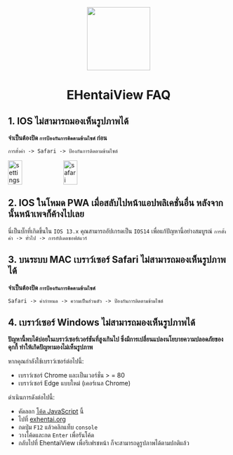 <p align="center">
  <img width="144px" height="144px" src="https://raw.githubusercontent.com/IronKinoko/asset/master/e-hentai-view/icon.png"/>
</p>

<h1 align="center">EHentaiView FAQ</h1>

## 1. IOS ไม่สามารถมองเห็นรูปภาพได้

**จำเป็นต้องปิด `การป้องกันการติดตามข้ามไซต์` ก่อน**

`การตั้งค่า -> Safari -> ป้องกันการติดตามข้ามไซต์`

<div style="display: flex;">
<img src="https://raw.githubusercontent.com/IronKinoko/asset/master/e-hentai-view/setting.PNG" width="25%" title="settings"/>
<img src="https://raw.githubusercontent.com/IronKinoko/asset/master/e-hentai-view/safari.PNG" width="25%" title="safari"/>
</div>

## 2. IOS ในโหมด PWA เมื่อสลับไปหน้าแอปพลิเคชั่นอื่น หลังจากนั้นหน้าเพจก็ค้างไปเลย

นี่เป็นบั๊กที่เกิดขึ้นใน `IOS 13.x` คุณสามารถอัปเกรดเป็น `IOS14` เพื่อแก้ปัญหานี้อย่างสมบูรณ์
`การตั้งค่า -> ทั่วไป -> การอัปเดตซอฟต์แวร์`

## 3. บนระบบ MAC  เบราว์เซอร์ Safari ไม่สามารถมองเห็นรูปภาพได้

**จำเป็นต้องปิด `การป้องกันการติดตามข้ามไซต์`**

`Safari -> ค่ากำหนด -> ความเป็นส่วนตัว -> ป้องกันการติดตามข้ามไซต์`

## 4. เบราว์เซอร์ Windows ไม่สามารถมองเห็นรูปภาพได้

**ปัญหานี้พบได้บ่อยในเบราว์เซอร์เวอร์ชันที่สูงเกินไป ซึ่งมีการเปลี่ยนแปลงนโยบายความปลอดภัยของคุกกี้ ทำให้เกิดปัญหามองไม่เห็นรูปภาพ**

หากคุณกำลังใช้เบราว์เซอร์ต่อไปนี้:

- เบราว์เซอร์ Chrome และเป็นเวอร์ชั่น > = 80
- เบราว์เซอร์ Edge แบบใหม่ (เคอร์เนล Chrome)

ดำเนินการดังต่อไปนี้:

- คัดลอก [โค้ด JavaScript](https://raw.githubusercontent.com/IronKinoko/asset/master/e-hentai-view/fixChromeExhentaiCookie.js) นี้
- ไปที่ [exhentai.org](https://exhentai.org)
- กดปุ่ม `F12` แล้วคลิกแท็บ `console`
- วางโค้ดและกด `Enter` เพื่อรันโค้ด
- กลับไปที่ EhentaiView เพื่อรีเฟรชหน้า ก็จะสามารถดูรูปภาพได้ตามปกติแล้ว

